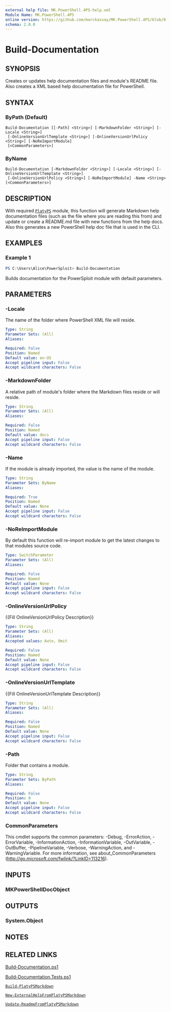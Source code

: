 ```yaml
---
external help file: MK.PowerShell.4PS-help.xml
Module Name: MK.PowerShell.4PS
online version: https://github.com/marckassay/MK.PowerShell.4PS/blob/0.0.1/docs/Build-Documentation.md
schema: 2.0.0
---
```


# Build-Documentation

## SYNOPSIS
Creates or updates help documentation files and module's README file. Also creates a XML based help documentation file for PowerShell.

## SYNTAX

### ByPath (Default)
```
Build-Documentation [[-Path] <String>] [-MarkdownFolder <String>] [-Locale <String>]
 [-OnlineVersionUrlTemplate <String>] [-OnlineVersionUrlPolicy <String>] [-NoReImportModule]
 [<CommonParameters>]
```

### ByName
```
Build-Documentation [-MarkdownFolder <String>] [-Locale <String>] [-OnlineVersionUrlTemplate <String>]
 [-OnlineVersionUrlPolicy <String>] [-NoReImportModule] -Name <String> [<CommonParameters>]
```

## DESCRIPTION
With required [`PlatyPS`](https://github.com/PowerShell/platyPS) module, this function will generate Markdown help documentation files (such as the file where you are reading this from) and update or create a README.md file with new functions from the help docs. Also this generates a new PowerShell help doc file that is used in the CLI.

## EXAMPLES

### Example 1
```powershell
PS C:\Users\Alice\PowerSploit> Build-Documentation
```

Builds documentation for the PowerSploit module with default parameters.

## PARAMETERS

### -Locale
The name of the folder where PowerShell XML file will reside.

```yaml
Type: String
Parameter Sets: (All)
Aliases:

Required: False
Position: Named
Default value: en-US
Accept pipeline input: False
Accept wildcard characters: False
```

### -MarkdownFolder
A relative path of module's folder where the Markdown files reside or will reside.

```yaml
Type: String
Parameter Sets: (All)
Aliases:

Required: False
Position: Named
Default value: docs
Accept pipeline input: False
Accept wildcard characters: False
```

### -Name
If the module is already imported, the value is the name of the module.

```yaml
Type: String
Parameter Sets: ByName
Aliases:

Required: True
Position: Named
Default value: None
Accept pipeline input: False
Accept wildcard characters: False
```

### -NoReImportModule
By default this function will re-import module to get the latest changes to that modules source code.

```yaml
Type: SwitchParameter
Parameter Sets: (All)
Aliases:

Required: False
Position: Named
Default value: None
Accept pipeline input: False
Accept wildcard characters: False
```

### -OnlineVersionUrlPolicy
{{Fill OnlineVersionUrlPolicy Description}}

```yaml
Type: String
Parameter Sets: (All)
Aliases:
Accepted values: Auto, Omit

Required: False
Position: Named
Default value: None
Accept pipeline input: False
Accept wildcard characters: False
```

### -OnlineVersionUrlTemplate
{{Fill OnlineVersionUrlTemplate Description}}

```yaml
Type: String
Parameter Sets: (All)
Aliases:

Required: False
Position: Named
Default value: None
Accept pipeline input: False
Accept wildcard characters: False
```

### -Path
Folder that contains a module.

```yaml
Type: String
Parameter Sets: ByPath
Aliases:

Required: False
Position: 0
Default value: None
Accept pipeline input: False
Accept wildcard characters: False
```

### CommonParameters
This cmdlet supports the common parameters: -Debug, -ErrorAction, -ErrorVariable, -InformationAction, -InformationVariable, -OutVariable, -OutBuffer, -PipelineVariable, -Verbose, -WarningAction, and -WarningVariable. For more information, see about_CommonParameters (http://go.microsoft.com/fwlink/?LinkID=113216).

## INPUTS

### MKPowerShellDocObject

## OUTPUTS

### System.Object

## NOTES

## RELATED LINKS

[Build-Documentation.ps1](https://github.com/marckassay/MK.PowerShell.4PS/blob/0.0.1/src/documentation/Build-Documentation.ps1)

[Build-Documentation.Tests.ps1](https://github.com/marckassay/MK.PowerShell.4PS/blob/0.0.1/test/documentation/Build-Documentation.Tests.ps1)

[`Build-PlatyPSMarkdown`](https://github.com/marckassay/MK.PowerShell.4PS/blob/0.0.1/docs/Build-PlatyPSMarkdown.md)

[`New-ExternalHelpFromPlatyPSMarkdown`](https://github.com/marckassay/MK.PowerShell.4PS/blob/0.0.1/docs/New-ExternalHelpFromPlatyPSMarkdown.md)

[`Update-ReadmeFromPlatyPSMarkdown`](https://github.com/marckassay/MK.PowerShell.4PS/blob/0.0.1/docs/Update-ReadmeFromPlatyPSMarkdown.md)

